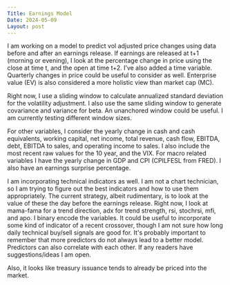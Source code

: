 ```yaml
---
Title: Earnings Model
Date: 2024-05-09
Layout: post
---
```


I am working on a model to predict vol adjusted price changes using data before and after an earnings release. 
If earnings are released at t+1 (morning or evening), I look at the percentage change in price using the close at time t, and the open at time t+2. 
I’ve also added a time variable.
Quarterly changes in price could be useful to consider as well.
Enterprise value (EV) is also considered a more holistic view than market cap (MC).

Right now, I use a sliding window to calculate annualized standard deviation for the volatility adjustment. 
I also use the same sliding window to generate covariance and variance for beta. 
An unanchored window could be useful. 
I am currently testing different window sizes. 

For other variables, I consider the yearly change in cash and cash equivalents, working capital, net income, total revenue, cash flow, EBITDA, debt, EBITDA to sales, and operating income to sales. 
I also include the most recent raw values for the 10 year, and the VIX. For macro related variables I have the yearly change in GDP and CPI (CPILFESL from FRED). 
I also have an earnings surprise percentage.

I am incorporating technical indicators as well. 
I am not a chart technician, so I am trying to figure out the best indicators and how to use them appropriately. 
The current strategy, albeit rudimentary, is to look at the value of these the day before the earnings release. 
Right now, I look at mama-fama for a trend direction, adx for trend strength, rsi, stochrsi, mfi, and apo. 
I binary encode the variables. It could be useful to incorporate some kind of indicator of a recent crossover, though I am not sure how long daily technical buy/sell signals are good for.
It's probably important to remember that more predictors do not always lead to a better model.
Predictors can also correlate with each other. 
If any readers have suggestions/ideas I am open.

Also, it looks like treasury issuance tends to already be priced into the market.


